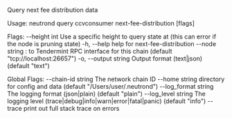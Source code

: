 Query next fee distribution data

Usage:
  neutrond query ccvconsumer next-fee-distribution [flags]

Flags:
      --height int      Use a specific height to query state at (this can error if the node is pruning state)
  -h, --help            help for next-fee-distribution
      --node string     <host>:<port> to Tendermint RPC interface for this chain (default "tcp://localhost:26657")
  -o, --output string   Output format (text|json) (default "text")

Global Flags:
      --chain-id string     The network chain ID
      --home string         directory for config and data (default "/Users/user/.neutrond")
      --log_format string   The logging format (json|plain) (default "plain")
      --log_level string    The logging level (trace|debug|info|warn|error|fatal|panic) (default "info")
      --trace               print out full stack trace on errors
